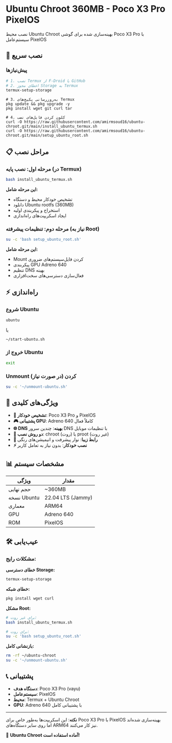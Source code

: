 # Ubuntu Chroot 360MB - Poco X3 Pro PixelOS

نصب محیط Ubuntu Chroot بهینه‌سازی شده برای گوشی Poco X3 Pro با سیستم‌عامل PixelOS

## 🚀 نصب سریع

### پیش‌نیازها
```bash
# 1. نصب Termux از F-Droid یا GitHub
# 2. اعطای مجوز Storage به Termux
termux-setup-storage
```
```
# 3. به‌روزرسانی پکیج‌های Termux
pkg update && pkg upgrade -y
pkg install wget git curl tar
```
```
# 4. کلون کردن فایل‌های نصب
curl -O https://raw.githubusercontent.com/amirmsoud16/ubuntu-chroot.git/main/install_ubuntu_termux.sh
curl -O https://raw.githubusercontent.com/amirmsoud16/ubuntu-chroot.git/main/setup_ubuntu_root.sh
```

## 📋 مراحل نصب

### مرحله اول: نصب پایه (در Termux)
```bash
bash install_ubuntu_termux.sh
```
**این مرحله شامل:**
- تشخیص خودکار محیط و دستگاه
- دانلود Ubuntu rootfs (360MB)
- استخراج و پیکربندی اولیه
- ایجاد اسکریپت‌های راه‌اندازی

### مرحله دوم: تنظیمات پیشرفته (نیاز به Root)
```bash
su -c 'bash setup_ubuntu_root.sh'
```
**این مرحله شامل:**
- Mount کردن فایل‌سیستم‌های ضروری
- پیکربندی GPU Adreno 640
- تنظیم DNS بهینه
- فعال‌سازی دسترسی‌های سخت‌افزاری

## ⚡ راه‌اندازی

### شروع Ubuntu
```bash
ubuntu
```
یا
```bash
~/start-ubuntu.sh
```

### خروج از Ubuntu
```bash
exit
```

### Unmount کردن (در صورت نیاز)
```bash
su -c '~/unmount-ubuntu.sh'
```

## 🎯 ویژگی‌های کلیدی

- **🔧 تشخیص خودکار**: Poco X3 Pro و PixelOS
- **🎮 پشتیبانی GPU**: Adreno 640 کاملاً فعال
- **🌐 DNS بهینه**: چندین سرور DNS با تنظیمات موبایل
- **📱 دو روش نصب**: chroot (روت) یا proot (غیر روت)
- **🎨 رابط زیبا**: نوار پیشرفت و انیمیشن‌های رنگی
- **⚡ نصب خودکار**: بدون نیاز به تعامل کاربر

## 📊 مشخصات سیستم

| ویژگی | مقدار |
|--------|--------|
| حجم نهایی | ~360MB |
| نسخه Ubuntu | 22.04 LTS (Jammy) |
| معماری | ARM64 |
| GPU | Adreno 640 |
| ROM | PixelOS |

## 🛠️ عیب‌یابی

### مشکلات رایج:

**خطای دسترسی Storage:**
```bash
termux-setup-storage
```

**خطای شبکه:**
```bash
pkg install wget curl
```

**مشکل Root:**
```bash
# برای غیر روت:
bash install_ubuntu_termux.sh

# برای روت:
su -c 'bash setup_ubuntu_root.sh'
```

**بازنشانی کامل:**
```bash
rm -rf ~/ubuntu-chroot
su -c '~/unmount-ubuntu.sh'
```

## 📞 پشتیبانی

- **دستگاه هدف**: Poco X3 Pro (vayu)
- **سیستم‌عامل**: PixelOS
- **محیط**: Termux + Ubuntu Chroot
- **GPU**: Adreno 640 با پشتیبانی کامل

---

**نکته**: این اسکریپت‌ها به‌طور خاص برای Poco X3 Pro با PixelOS بهینه‌سازی شده‌اند اما روی سایر دستگاه‌های ARM64 نیز کار می‌کنند.

🚀 **Ubuntu Chroot آماده استفاده است!**
